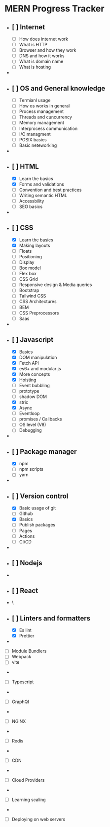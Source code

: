 # MERN Progress Tracker
- ## [ ]  Internet
  - [ ]  How does internet work
  - [ ]  What is HTTP
  - [ ]  Browser and how they work
  - [ ]  DNS and how it works
  - [ ]  What is domain name
  - [ ]  What is hosting
-  
- ## [ ]  OS and General knowledge
  - [ ]  Termianl usage
  - [ ]  How os works in general
  - [ ]  Process management
  - [ ]  Threads and cuncurrency
  - [ ]  Memory management
  - [ ]  Interprocess communication
  - [ ]  I/O managment
  - [ ]  POSIX basics
  - [ ]  Basic neteworking
-  
- ## [ ]  HTML
  - [x]  Learn the basics
  - [x]  Forms and validations
  - [ ]  Convention and best practices
  - [ ]  Writing semantic HTML
  - [ ]  Accessbility
  - [ ]  SEO basics
-  
- ## [ ]  CSS
  - [x]  Learn the basics
  - [x]  Making layouts
    - [ ]  Floats
    - [ ]  Positioning
    - [ ]  Display
    - [ ]  Box model
    - [ ]  Flex box
    - [ ]  CSS Grid
  - [ ]  Responsive design & Media queries
  - [ ]  Bootstrap
  - [ ]  Tailwind CSS
  - [ ]  CSS Architectures
    - [ ]  BEM
  - [ ]  CSS Preprocessors
    - [ ]  Saas
-  
- ## [ ]  Javascript
  - [x]  Basics
  - [x]  DOM manipulation
  - [x]  Fetch API
  - [x]  es6+ and modular js
  - [x]  More concepts
    - [x]  Hoisting
    - [ ]  Event bubbling
    - [ ]  prototype
    - [ ]  shadow DOM
    - [x]  stric
  - [x]  Async
    - [ ]  Eventloop
    - [ ]  promises / Callbacks
    - [ ]  OS level (V8)
  - [ ]  Debugging
-  
- ## [ ]  Package manager
  - [x]  npm
    - [ ]  npm scripts
  - [ ]  yarn
-  
- ## [ ]  Version control
  - [x]  Basic usage of git
  - [ ]  Github
    - [x]  Basics
    - [ ]  Publish packages
    - [ ]  Pages
    - [ ]  Actions
    - [ ]  CI/CD
-  
- ## [ ]  Nodejs
-  
- ## [ ]  React
-  \
- ## [ ]  Linters and formatters
  - [x]  Es lint
  - [X]  Prettier
-  
- [ ]  Module Bundlers
  - [ ]  Webpack
  - [ ]  vite
-  
- [ ]  Typescript
-
- [ ]  GraphQl
-
- [ ]  NGiNX
-
- [ ]  Redis
-
- [ ]  CDN
-
- [ ]  Cloud Providers
-
- [ ]  Learning scaling
-
- [ ]  Deploying on web servers